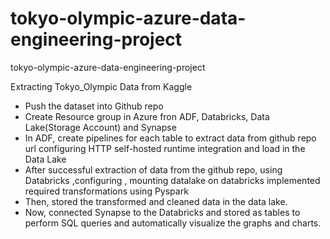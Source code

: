 # tokyo-olympic-azure-data-engineering-project
tokyo-olympic-azure-data-engineering-project


Extracting Tokyo_Olympic Data from Kaggle


-  Push the dataset into Github repo
-  Create Resource group in Azure fron ADF, Databricks, Data Lake(Storage Account) and Synapse
-  In ADF, create pipelines for each table to extract data from github repo url configuring HTTP self-hosted runtime integration and load in the Data Lake 
-  After successful extraction of data from the github repo, using Databricks ,configuring , mounting datalake on databricks implemented required transformations using Pyspark
-  Then, stored the transformed and cleaned data in the data lake.
-   Now, connected Synapse to the Databricks and stored as tables to perform SQL queries and automatically visualize the graphs and charts.